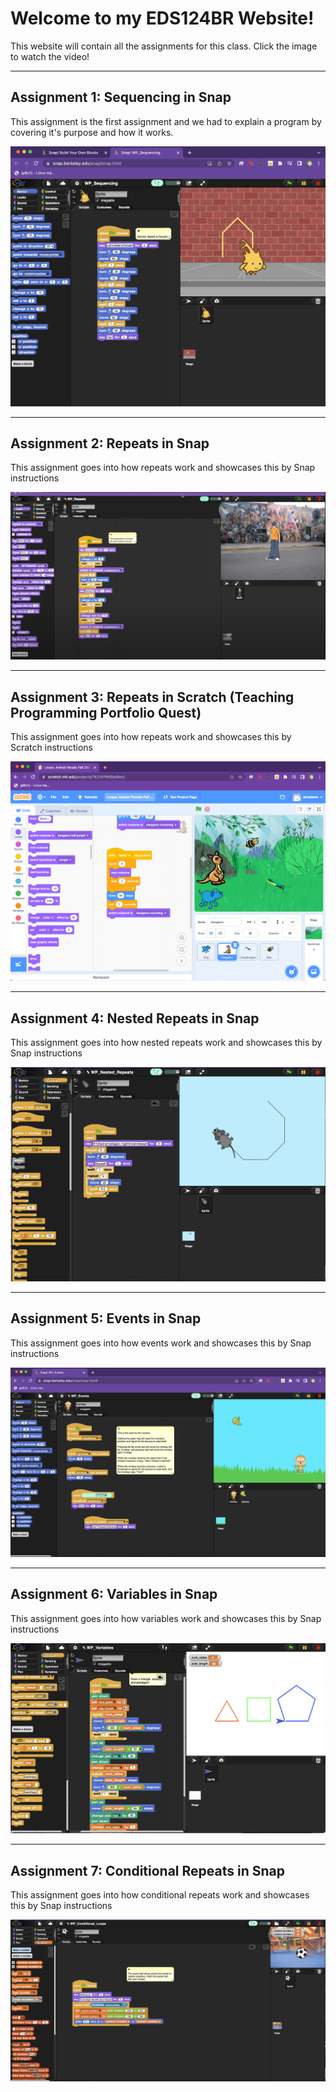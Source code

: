 # Welcome to my EDS124BR Website! 

This website will contain all the assignments for this class. Click the image to watch the video!

--- 

## Assignment 1: Sequencing in Snap

This assignment is the first assignment and we had to explain a program by covering it's purpose and how it works. 

[![Watch the video](thumbnail1.png)](https://youtu.be/_8a5ULRfhHs)

---

## Assignment 2: Repeats in Snap

This assignment goes into how repeats work and showcases this by Snap instructions 

[![Watch the video](thumbnail2.png)](https://youtu.be/ORjjE-Xc1L0)

---

## Assignment 3: Repeats in Scratch (Teaching Programming Portfolio Quest)


This assignment goes into how repeats work and showcases this by Scratch instructions 

[![Watch the video](thumbnail3.png)](https://youtu.be/Arl8tCB56Yc)

---

## Assignment 4: Nested Repeats in Snap

This assignment goes into how nested repeats work and showcases this by Snap instructions 

[![Watch the video](thumbnail4.png)](https://youtu.be/N37a5a3D78k)

---


## Assignment 5: Events in Snap

This assignment goes into how events work and showcases this by Snap instructions 

[![Watch the video](thumbnail5.png)](https://youtu.be/33d2JmwSDeM)


--- 

## Assignment 6: Variables in Snap

This assignment goes into how variables work and showcases this by Snap instructions 

[![Watch the video](thumbnail6.png)](https://youtu.be/TnBty7PNsPE)

--- 

## Assignment 7: Conditional Repeats in Snap

This assignment goes into how conditional repeats work and showcases this by Snap instructions 

[![Watch the video](thumbnail7.png)](https://youtu.be/WVyk6lGXlpo)


